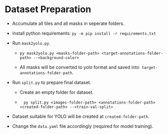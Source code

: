 # Dataset Preparation

- Accumulate all tiles and all masks in seperate folders.

- Install python requirements: `py -m pip install -r requirements.txt`

- Run `mask2yolo.py`.
  
  - `py mask2yolo.py <masks-folder-path> <target-annotations-folder-path> --<background-color>`
    
  - All masks will be converted to yolo format and saved into  `target-annotations-folder-path`.
    
- Run `split.py` to prepare final dataset.
  
  - Create an empty folder for dataset.
    
  -    `py split.py <images-folder-path> <annotations-folder-path> <created-folder-path> --<train-val-split>`
    
- Dataset suitable for YOLO will be created at `created-folder-path`.

- Change the `data.yaml` file accordingly (required for model training).
